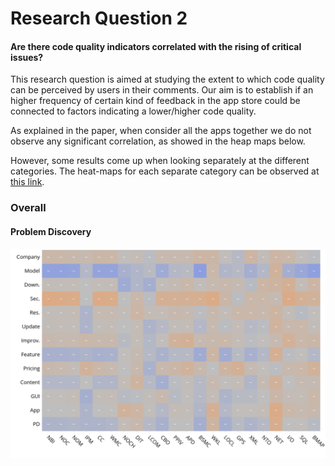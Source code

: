 # Research Question 2

####  Are there code quality indicators correlated with the rising of critical issues?

This research question is aimed at studying the extent to which code quality can be perceived by users in their comments. Our aim is to establish if an higher frequency of certain kind of feedback in the app store could be connected to factors indicating a lower/higher code quality.

As explained in the paper, when consider all the apps together we do not observe any significant correlation, as showed in the heap maps below.

However, some results come up when looking separately at the different categories.
The heat-maps for each separate category can be observed at [this link](cat.md).

### Overall
#### Problem Discovery
![](../figures/pd_quality.png)


